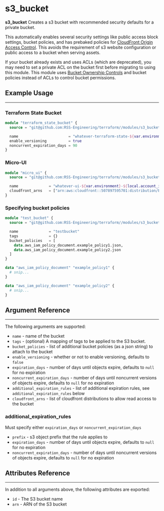 # s3_bucket

**s3_bucket** Creates a s3 bucket with recommended security defaults for a private bucket.

This automatically enables several security settings like public access block settings, bucket policies, and has prebaked policies for [CloudFront Origin Access Control](https://aws.amazon.com/blogs/networking-and-content-delivery/amazon-cloudfront-introduces-origin-access-control-oac/). This avoids the requirement of s3 website configuration or public access to a bucket when serving assets.

If your bucket already exists and uses ACLs (which are deprecated), you may need to set a private ACL on the bucket first before migrating to using this module. This module uses [Bucket Ownership Controls](https://docs.aws.amazon.com/AmazonS3/latest/userguide/about-object-ownership.html) and bucket policies instead of ACLs to control bucket permissions.

## Example Usage

---

### Terraform State Bucket

```terraform
module "terraform_state_bucket" {
  source = "git@github.com:RSS-Engineering/terraform//modules/s3_bucket?ref=<commit>"

  name                       = "whatever-terraform-state-${var.environment}-${local.account_id}"
  enable_versioning          = true
  noncurrent_expiration_days = 90
}
```

### Micro-UI

```terraform
module "micro_ui" {
  source = "git@github.com:RSS-Engineering/terraform//modules/s3_bucket?ref=<commit>"

  name              = "whatever-ui-${var.environment}-${local.account_id}"
  cloudfront_arns   = ["arn:aws:cloudfront::507897595701:distribution/E285AA1RBBB6EJ"]
}
```

### Specifying bucket policies

```terraform
module "test_bucket" {
  source = "git@github.com:RSS-Engineering/terraform//modules/s3_bucket?ref=<commit>"

  name              = "testbucket"
  tags              = {}
  bucket_policies   = [
    data.aws_iam_policy_document.example_policy1.json,
    data.aws_iam_policy_document.example_policy2.json
  ]
}

data "aws_iam_policy_document" "example_policy1" {
  # snip...
}

data "aws_iam_policy_document" "example_policy2" {
  # snip...
}
```

## Argument Reference

---

The following arguments are supported:

- `name` - name of the bucket
- `tags` - (optional) A mapping of tags to be applied to the S3 bucket.
- `bucket_policies` - list of additional bucket policies (as a json string) to attach to the bucket
- `enable_versioning` - whether or not to enable versioning, defaults to `false`
- `expiration_days` - number of days until objects expire, defaults to `null` for no expiration
- `noncurrent_expiration_days` - number of days until noncurrent versions of objects expire, defaults to `null` for no expiration
- `additional_expiration_rules` - list of additional expiration rules, see `additional_expiration_rules` below
- `cloudfront_arns` - list of cloudfront distributions to allow read access to the bucket

### additional_expiration_rules

Must specify either `expiration_days` or `noncurrent_expiration_days`

- `prefix` - s3 object prefix that the rule applies to
- `expiration_days` - number of days until objects expire, defaults to `null` for no expiration
- `noncurrent_expiration_days` - number of days until noncurrent versions of objects expire, defaults to `null` for no expiration

## Attributes Reference

---

In addition to all arguments above, the following attributes are exported:

- `id` - The S3 bucket name
- `arn` - ARN of the S3 bucket
